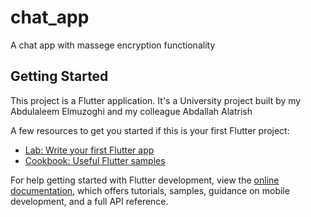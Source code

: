 # chat_app

A chat app with massege encryption functionality

## Getting Started

This project is a Flutter application.
It's a University project built by my Abdulaleem Elmuzoghi and my colleague Abdallah Alatrish

A few resources to get you started if this is your first Flutter project:

- [Lab: Write your first Flutter app](https://docs.flutter.dev/get-started/codelab)
- [Cookbook: Useful Flutter samples](https://docs.flutter.dev/cookbook)

For help getting started with Flutter development, view the
[online documentation](https://docs.flutter.dev/), which offers tutorials,
samples, guidance on mobile development, and a full API reference.
